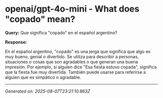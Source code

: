 # openai/gpt-4o-mini - What does "copado" mean?

**Query:** Que significa "copado" en el español argentino?



**Response:**

En el español argentino, "copado" es una jerga que significa que algo es muy bueno, genial o divertido. Se utiliza para describir a personas, situaciones o cosas que son agradables o que generan una buena impresión. Por ejemplo, si alguien dice "Esa fiesta estuvo copada", significa que la fiesta fue muy divertida. También puede usarse para referirse a alguien que es simpático o agradable.

---
*Generated on: 2025-08-07T23:21:10.863Z*
